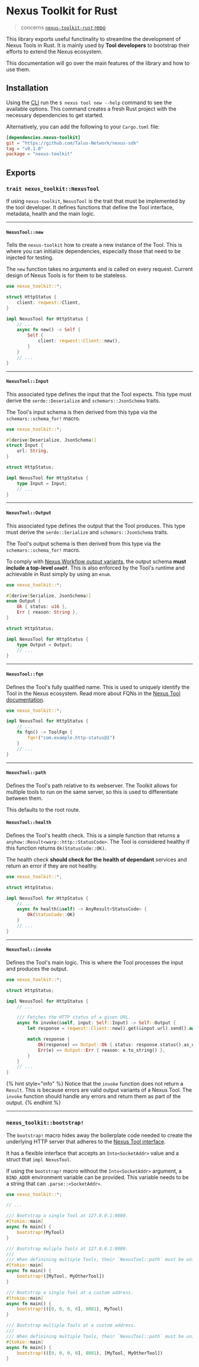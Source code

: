 # Nexus Toolkit for Rust

> concerns [`nexus-toolkit-rust` repo][nexus-toolkit-rust-repo]

This library exports useful functinality to streamline the development of Nexus Tools in Rust. It is mainly used by **Tool developers** to bootstrap their efforts to extend the Nexus ecosystem.

This documentation will go over the main features of the library and how to use them.

## Installation

Using the [CLI][nexus-cli-docs] run the `$ nexus tool new --help` command to see the available options. This command creates a fresh Rust project with the necessary dependencies to get started.

Alternatively, you can add the following to your `Cargo.toml` file:

```toml
[dependencies.nexus-toolkit]
git = "https://github.com/Talus-Network/nexus-sdk"
tag = "v0.1.0"
package = "nexus-toolkit"
```

## Exports

### `trait nexus_toolkit::NexusTool`

If using `nexus-toolkit`, `NexusTool` is the trait that must be implemented by the tool developer. It defines functions that define the Tool interface, metadata, health and the main logic.

---

#### `NexusTool::new`

Tells the `nexus-toolkit` how to create a new instance of the Tool. This is where you can initialize dependencies, especially those that need to be injected for testing.

The `new` function takes no arguments and is called on every request. Current design of Nexus Tools is for them to be stateless.

```rs
use nexus_toolkit::*;

struct HttpStatus {
    client: reqwest::Client,
}

impl NexusTool for HttpStatus {
    // ...
    async fn new() -> Self {
        Self {
            client: reqwest::Client::new(),
        }
    }
    // ...
}
```

---

#### `NexusTool::Input`

This associated type defines the input that the Tool expects. This type must derive the `serde::Deserialize` and `schemars::JsonSchema` traits.

The Tool's input schema is then derived from this type via the `schemars::schema_for!` macro.

```rs
use nexus_toolkit::*;

#[derive(Deserialize, JsonSchema)]
struct Input {
    url: String,
}

struct HttpStatus;

impl NexusTool for HttpStatus {
    type Input = Input;
    // ...
}
```

---

#### `NexusTool::Output`

This associated type defines the output that the Tool produces. This type must derive the `serde::Serialize` and `schemars::JsonSchema` traits.

The Tool's output schema is then derived from this type via the `schemars::schema_for!` macro.

To comply with [Nexus Workflow output variants][nexus-next-workflow-docs], the output schema **must include a top-level `oneOf`**. This is also enforced by the Tool's runtime and achievable in Rust simply by using an `enum`.

```rs
use nexus_toolkit::*;

#[derive(Serialize, JsonSchema)]
enum Output {
    Ok { status: u16 },
    Err { reason: String },
}

struct HttpStatus;

impl NexusTool for HttpStatus {
    type Output = Output;
    // ...
}
```

---

#### `NexusTool::fqn`

Defines the Tool's fully qualified name. This is used to uniquely identify the Tool in the Nexus ecosystem. Read more about FQNs in the [Nexus Tool documentation][nexus-next-tool-docs].

```rs
use nexus_toolkit::*;

impl NexusTool for HttpStatus {
    // ...
    fn fqn() -> ToolFqn {
        fqn!("com.example.http-status@1")
    }
    // ...
}
```

---

#### `NexusTool::path`

Defines the Tool's path relative to its webserver. The Toolkit allows for multiple tools to run on the same server, so this is used to differentiate between them.

This defaults to the root route.

#### `NexusTool::health`

Defines the Tool's health check. This is a simple function that returns a `anyhow::Result<warp::http::StatusCode>`. The Tool is considered healthy if this function returns `Ok(StatusCode::OK)`.

The health check **should check for the health of dependant** services and return an error if they are not healthy.

```rs
use nexus_toolkit::*;

struct HttpStatus;

impl NexusTool for HttpStatus {
    // ...
    async fn health(&self) -> AnyResult<StatusCode> {
        Ok(StatusCode::OK)
    }
    // ...
}
```

---

#### `NexusTool::invoke`

Defines the Tool's main logic. This is where the Tool processes the input and produces the output.

```rs
use nexus_toolkit::*;

struct HttpStatus;

impl NexusTool for HttpStatus {
    // ...

    /// Fetches the HTTP status of a given URL.
    async fn invoke(&self, input: Self::Input) -> Self::Output {
        let response = reqwest::Client::new().get(&input.url).send().await;

        match response {
            Ok(response) => Output::Ok { status: response.status().as_u16() },
            Err(e) => Output::Err { reason: e.to_string() },
        }
    }
    // ...
}
```
{% hint style="info" %}
Notice that the `invoke` function does not return a `Result`. This is because errors are valid output variants of a Nexus Tool. The `invoke` function should handle any errors and return them as part of the output.
{% endhint %}

---

### `nexus_toolkit::bootstrap!`

The `bootstrap!` macro hides away the boilerplate code needed to create the
underlying HTTP server that adheres to the [Nexus Tool interface][nexus-next-tool-docs].

It has a flexible interface that accepts an `Into<SocketAddr>` value and a struct that `impl NexusTool`.

If using the `bootstrap!` macro without the `Into<SocketAddr>` argument, a `BIND_ADDR` environment variable can be provided. This variable needs to be a string that can `.parse::<SocketAddr>`.

```rs
use nexus_toolkit::*;

// ...

/// Bootstrap a single Tool at 127.0.0.1:8080.
#[tokio::main]
async fn main() {
    bootstrap!(MyTool)
}

/// Bootstrap muliple Tools at 127.0.0.1:8080.
///
/// When definining multiple Tools, their `NexusTool::path` must be unique.
#[tokio::main]
async fn main() {
    bootstrap!([MyTool, MyOtherTool])
}

/// Bootstrap a single Tool at a custom address.
#[tokio::main]
async fn main() {
    bootstrap!(([0, 0, 0, 0], 8081), MyTool)
}

/// Bootstrap multiple Tools at a custom address.
///
/// When definining multiple Tools, their `NexusTool::path` must be unique.
#[tokio::main]
async fn main() {
    bootstrap!(([0, 0, 0, 0], 8081), [MyTool, MyOtherTool])
}
```

<!-- List of References -->

[nexus-toolkit-rust-repo]: https://github.com/Talus-Network/nexus-sdk/tree/main/toolkit-rust
[nexus-next-tool-docs]: ../nexus-next/tool.md
[nexus-next-workflow-docs]: ../nexus-next/packages/torkflow.md
[nexus-cli-docs]: ./cli.md
